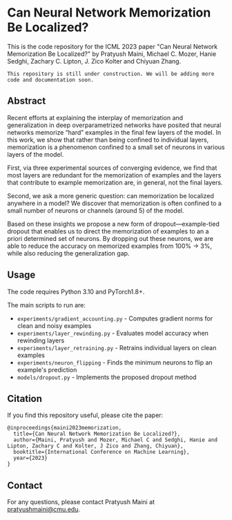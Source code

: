 # Can Neural Network Memorization Be Localized?

This is the code repository for the ICML 2023 paper "Can Neural Network Memorization Be Localized?" by Pratyush Maini, Michael C. Mozer, Hanie Sedghi, Zachary C. Lipton, J. Zico Kolter and Chiyuan Zhang.

`This repository is still under construction. We will be adding more code and documentation soon.`

## Abstract

Recent efforts at explaining the interplay of memorization and generalization in deep overparametrized networks have posited that neural networks memorize “hard” examples in the final few layers of the model. In this work, we show that rather than being confined to individual layers, memorization is a phenomenon confined to a small set of neurons in various layers of the model. 

First, via three experimental sources of converging evidence, we find that most layers are redundant for the memorization of examples and the layers that contribute to example memorization are, in general, not the final layers. 

Second, we ask a more generic question: can memorization be localized anywhere in a model? We discover that memorization is often confined to a small number of neurons or channels (around 5) of the model. 

Based on these insights we propose a new form of dropout—example-tied dropout that enables us to direct the memorization of examples to an a priori determined set of neurons. By dropping out these neurons, we are able to reduce the accuracy on memorized examples from 100% → 3%, while also reducing the generalization gap.

## Usage

The code requires Python 3.10 and PyTorch1.8+. 

The main scripts to run are:

- `experiments/gradient_accounting.py` - Computes gradient norms for clean and noisy examples
- `experiments/layer_rewinding.py` - Evaluates model accuracy when rewinding layers 
- `experiments/layer_retraining.py` - Retrains individual layers on clean examples
- `experiments/neuron_flipping` - Finds the minimum neurons to flip an example's prediction
- `models/dropout.py` - Implements the proposed dropout method



## Citation

If you find this repository useful, please cite the paper:

```
@inproceedings{maini2023memorization,
  title={Can Neural Network Memorization Be Localized?},
  author={Maini, Pratyush and Mozer, Michael C and Sedghi, Hanie and Lipton, Zachary C and Kolter, J Zico and Zhang, Chiyuan},
  booktitle={International Conference on Machine Learning},
  year={2023}
}
```

## Contact

For any questions, please contact Pratyush Maini at pratyushmaini@cmu.edu.